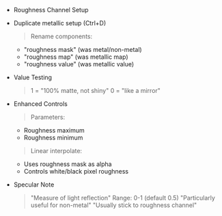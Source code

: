 * Roughness Channel Setup
 * Duplicate metallic setup (Ctrl+D)
   > Rename components:
     - "roughness mask" (was metal/non-metal)
     - "roughness map" (was metallic map)
     - "roughness value" (was metallic value)
 
 * Value Testing
   > 1 = "100% matte, not shiny"
   > 0 = "like a mirror"
 
 * Enhanced Controls
   > Parameters:
     - Roughness maximum 
     - Roughness minimum
   > Linear interpolate:
     - Uses roughness mask as alpha
     - Controls white/black pixel roughness
 
 * Specular Note
   > "Measure of light reflection"
   > Range: 0-1 (default 0.5)
   > "Particularly useful for non-metal"
   > "Usually stick to roughness channel"